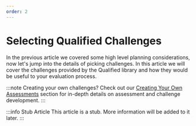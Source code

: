 ```yaml
---
order: 2
---
```

# Selecting Qualified Challenges

In the previous article we covered some high level planning considerations, now let's jump into the details of picking challenges. In this article we will cover the challenges provided by the Qualified library and how they would be useful to your evaluation process.

:::note Creating your own challenges?
Check out our [Creating Your Own Assessments](/creating-content) section for in-depth details on assessment and challenge development. 
:::

:::info Stub Article
This article is a stub. More information will be added to it later.
::: 
